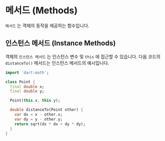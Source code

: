 # 메서드 (Methods)
`메서드` 는 객체의 동작을 제공하는 함수입니다.

## 인스턴스 메서드 (Instance Methods)
객체의 `인스턴스 메서드` 는 인스턴스 변수 및 `this` 에 접근할 수 있습니다. 다음 코드의 `distanceTo()` 메서드는 인스턴스 메서드의 예시입니다.
```dart
import 'dart:math';

class Point {
  final double x;
  final double y;

  Point(this.x, this.y);

  double distanceTo(Point other) {
    var dx = x - other.x;
    var dy = y - other.y;
    return sqrt(dx * dx + dy * dy);
  }
}
```

